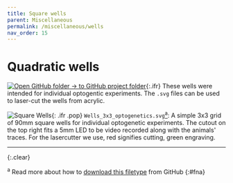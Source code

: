 ```yaml
---
title: Square wells
parent: Miscellaneous
permalink: /miscellaneous/wells
nav_order: 15
---
```


# Quadratic wells

[![Open GitHub folder]({{site.baseurl}}/assets/img/GitHub-Mark-32px.png) → to GitHub project folder](https://github.com/reiserlab/Component-Designs/tree/main/Miscellaneous/Square_wells_90mm){:.ifr}
These wells were intended for individual optogentic experiments. The `.svg` files can be used to laser-cut the wells from acrylic.

![Square Wells]({{site.baseurl}}/assets/img/Miscellaneous/Square_wells_90mm/Wells_3x3_optogenetics.png){: .ifr .pop}
`Wells_3x3_optogenetics.svg`[<sup>a</sup>](#fna): A simple 3x3 grid of 90mm square wells for individual optogenetic experiments. The cutout on the top right fits a 5mm LED to be video recorded along with the animals' traces. For the lasercutter we use, red signifies cutting, green engraving.

---
{:.clear}

<sup>a</sup> Read more about how to [download this filetype]({{site.baseurl}}/file-types#ft-svg) from GitHub
{:#fna}